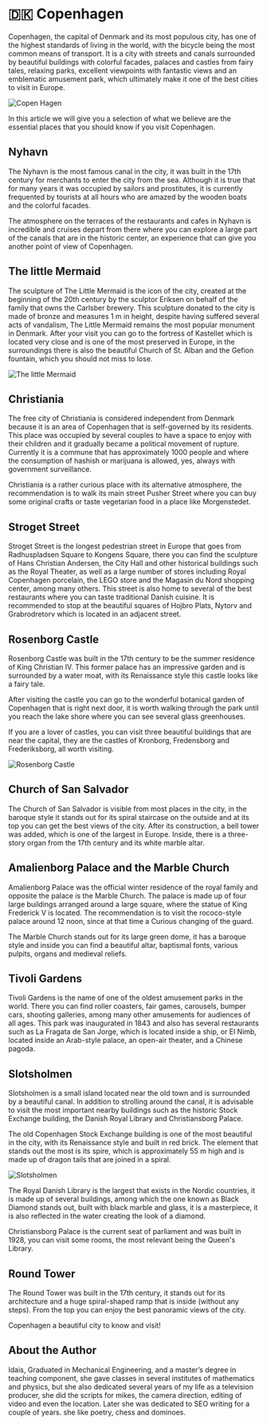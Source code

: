 # 🇩🇰 Copenhagen

Copenhagen, the capital of Denmark and its most populous city, has one
of the highest standards of living in the world, with the bicycle being
the most common means of transport. It is a city with streets and canals
surrounded by beautiful buildings with colorful facades, palaces and
castles from fairy tales, relaxing parks, excellent viewpoints with
fantastic views and an emblematic amusement park, which ultimately make
it one of the best cities to visit in Europe.

![Copen Hagen](_static/images/copenhagen/copenhagen.jpeg)

In this article we will give you a selection of what we believe are the
essential places that you should know if you visit Copenhagen.

## Nyhavn

The Nyhavn is the most famous canal in the city, it was built in the
17th century for merchants to enter the city from the sea. Although it
is true that for many years it was occupied by sailors and prostitutes,
it is currently frequented by tourists at all hours who are amazed by
the wooden boats and the colorful facades.

The atmosphere on the terraces of the restaurants and cafes in Nyhavn is
incredible and cruises depart from there where you can explore a large
part of the canals that are in the historic center, an experience that
can give you another point of view of Copenhagen.

## The little Mermaid

The sculpture of The Little Mermaid is the icon of the city, created at
the beginning of the 20th century by the sculptor Eriksen on behalf of
the family that owns the Carlsber brewery. This sculpture donated to the
city is made of bronze and measures 1 m in height, despite having
suffered several acts of vandalism, The Little Mermaid remains the most
popular monument in Denmark. After your visit you can go to the fortress
of Kastellet which is located very close and is one of the most
preserved in Europe, in the surroundings there is also the beautiful
Church of St. Alban and the Gefion fountain, which you should not miss
to lose.

![The little Mermaid](_static/images/copenhagen/the-little-mermaid.jpeg)

## Christiania

The free city of Christiania is considered independent from Denmark
because it is an area of ​​Copenhagen that is self-governed by its
residents. This place was occupied by several couples to have a space to
enjoy with their children and it gradually became a political movement
of rupture. Currently it is a commune that has approximately 1000 people
and where the consumption of hashish or marijuana is allowed, yes,
always with government surveillance.

Christiania is a rather curious place with its alternative atmosphere,
the recommendation is to walk its main street Pusher Street where you
can buy some original crafts or taste vegetarian food in a place like
Morgenstedet.

## Stroget Street

Stroget Street is the longest pedestrian street in Europe that goes from
Radhuspladsen Square to Kongens Square, there you can find the sculpture
of Hans Christian Andersen, the City Hall and other historical buildings
such as the Royal Theater, as well as a large number of stores including
Royal Copenhagen porcelain, the LEGO store and the Magasin du Nord
shopping center, among many others. This street is also home to several
of the best restaurants where you can taste traditional Danish cuisine.
It is recommended to stop at the beautiful squares of Hojbro Plats,
Nytorv and Grabrodretorv which is located in an adjacent street.

## Rosenborg Castle

Rosenborg Castle was built in the 17th century to be the summer
residence of King Christian IV. This former palace has an impressive
garden and is surrounded by a water moat, with its Renaissance style
this castle looks like a fairy tale.

After visiting the castle you can go to the wonderful botanical garden
of Copenhagen that is right next door, it is worth walking through the
park until you reach the lake shore where you can see several glass
greenhouses.

If you are a lover of castles, you can visit three beautiful buildings
that are near the capital, they are the castles of Kronborg, Fredensborg
and Frederiksborg, all worth visiting.

![Rosenborg Castle](_static/images/copenhagen/rosenborg-castle.jpeg)

## Church of San Salvador

The Church of San Salvador is visible from most places in the city, in
the baroque style it stands out for its spiral staircase on the outside
and at its top you can get the best views of the city. After its
construction, a bell tower was added, which is one of the largest in
Europe. Inside, there is a three-story organ from the 17th century and
its white marble altar.

## Amalienborg Palace and the Marble Church

Amalienborg Palace was the official winter residence of the royal family
and opposite the palace is the Marble Church. The palace is made up of
four large buildings arranged around a large square, where the statue of
King Frederick V is located. The recommendation is to visit the
rococo-style palace around 12 noon, since at that time a Curious
changing of the guard.

The Marble Church stands out for its large green dome, it has a baroque
style and inside you can find a beautiful altar, baptismal fonts,
various pulpits, organs and medieval reliefs.

## Tivoli Gardens

Tivoli Gardens is the name of one of the oldest amusement parks in the
world. There you can find roller coasters, fair games, carousels, bumper
cars, shooting galleries, among many other amusements for audiences of
all ages. This park was inaugurated in 1843 and also has several
restaurants such as La Fragata de San Jorge, which is located inside a
ship, or El Nimb, located inside an Arab-style palace, an open-air
theater, and a Chinese pagoda.

## Slotsholmen

Slotsholmen is a small island located near the old town and is
surrounded by a beautiful canal. In addition to strolling around the
canal, it is advisable to visit the most important nearby buildings such
as the historic Stock Exchange building, the Danish Royal Library and
Christiansborg Palace.

The old Copenhagen Stock Exchange building is one of the most beautiful
in the city, with its Renaissance style and built in red brick. The
element that stands out the most is its spire, which is approximately 55
m high and is made up of dragon tails that are joined in a spiral.

![Slotsholmen](_static/images/copenhagen/slotsholmen.jpeg)

The Royal Danish Library is the largest that exists in the Nordic
countries, it is made up of several buildings, among which the one known
as Black Diamond stands out, built with black marble and glass, it is a
masterpiece, it is also reflected in the water creating the look of a
diamond.

Christiansborg Palace is the current seat of parliament and was built in
1928, you can visit some rooms, the most relevant being the Queen\'s
Library.

## Round Tower

The Round Tower was built in the 17th century, it stands out for its
architecture and a huge spiral-shaped ramp that is inside (without any
steps). From the top you can enjoy the best panoramic views of the city.

Copenhagen a beautiful city to know and visit!

## About the Author

Idais, Graduated in Mechanical Engineering, and a master’s degree in teaching component, she gave classes in several institutes of mathematics and physics, but she also dedicated several years of my life as a television producer, she did the scripts for mikes, the camera direction, editing of video and even the location. Later she was dedicated to SEO writing for a couple of years. she like poetry, chess and dominoes.
